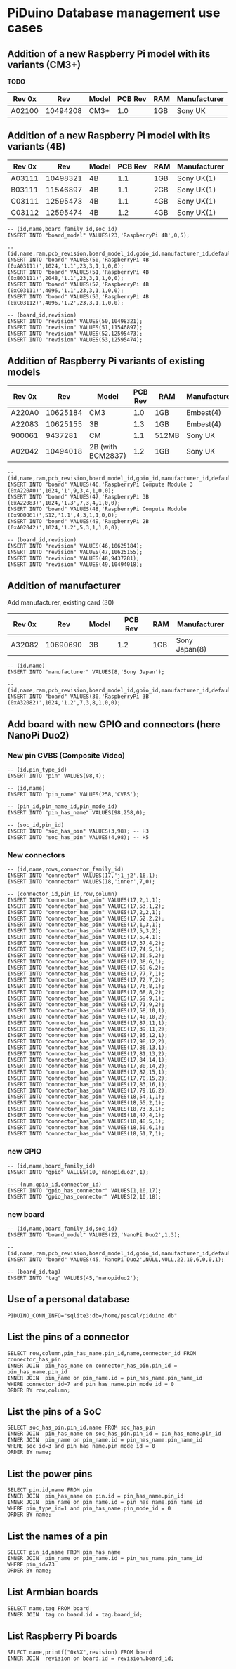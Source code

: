 # PiDuino Database management use cases

## Addition of a new Raspberry Pi model with its variants (CM3+)

**TODO**

| Rev 0x | Rev      | Model | PCB Rev | RAM | Manufacturer |
|--------|----------|-------|---------|-----|--------------|
| A02100 | 10494208 | CM3+  | 1.0     | 1GB | Sony UK      |

## Addition of a new Raspberry Pi model with its variants (4B)

| Rev 0x | Rev      | Model | PCB Rev | RAM | Manufacturer |
|--------|----------|-------|---------|-----|--------------|
| A03111 | 10498321 | 4B    | 1.1     | 1GB | Sony UK(1)   |
| B03111 | 11546897 | 4B    | 1.1     | 2GB | Sony UK(1)   |
| C03111 | 12595473 | 4B    | 1.1     | 4GB | Sony UK(1)   |
| C03112 | 12595474 | 4B    | 1.2     | 4GB | Sony UK(1)   |

    -- (id,name,board_family_id,soc_id) 
    INSERT INTO "board_model" VALUES(23,'RaspberryPi 4B',0,5);

    -- (id,name,ram,pcb_revision,board_model_id,gpio_id,manufacturer_id,default_i2c_id,default_spi_id,default_uart_id) 
    INSERT INTO "board" VALUES(50,'RaspberryPi 4B (0xA03111)',1024,'1.1',23,3,1,1,0,0);
    INSERT INTO "board" VALUES(51,'RaspberryPi 4B (0xB03111)',2048,'1.1',23,3,1,1,0,0);
    INSERT INTO "board" VALUES(52,'RaspberryPi 4B (0xC03111)',4096,'1.1',23,3,1,1,0,0);
    INSERT INTO "board" VALUES(53,'RaspberryPi 4B (0xC03112)',4096,'1.2',23,3,1,1,0,0);

    -- (board_id,revision)
    INSERT INTO "revision" VALUES(50,10498321);
    INSERT INTO "revision" VALUES(51,11546897);
    INSERT INTO "revision" VALUES(52,12595473);
    INSERT INTO "revision" VALUES(53,12595474);


## Addition of Raspberry Pi variants of existing models


| Rev 0x | Rev        | Model             | PCB Rev | RAM     | Manufacturer |
|--------|------------|-------------------|---------|---------|--------------|
| A220A0 | 10625184   | CM3               | 1.0     | 1GB     | Embest(4)    |
| A22083 | 10625155   | 3B                | 1.3     | 1GB     | Embest(4)    |
| 900061 | 9437281    | CM                | 1.1     | 512MB   | Sony UK      |
| A02042 | 10494018   | 2B (with BCM2837) | 1.2     | 1GB     | Sony UK      |


    -- (id,name,ram,pcb_revision,board_model_id,gpio_id,manufacturer_id,default_i2c_id,default_spi_id,default_uart_id) 
    INSERT INTO "board" VALUES(46,'RaspberryPi Compute Module 3 (0xA220A0)',1024,'1',9,3,4,1,0,0);
    INSERT INTO "board" VALUES(47,'RaspberryPi 3B (0xA22083)',1024,'1.3',7,3,4,1,0,0);
    INSERT INTO "board" VALUES(48,'RaspberryPi Compute Module (0x900061)',512,'1.1',4,3,1,1,0,0);
    INSERT INTO "board" VALUES(49,'RaspberryPi 2B (0xA02042)',1024,'1.2',5,3,1,1,0,0);

    -- (board_id,revision)
    INSERT INTO "revision" VALUES(46,10625184);
    INSERT INTO "revision" VALUES(47,10625155);
    INSERT INTO "revision" VALUES(48,9437281);
    INSERT INTO "revision" VALUES(49,10494018);

## Addition of manufacturer

Add manufacturer, existing card (30)

| Rev 0x | Rev      | Model | PCB Rev | RAM | Manufacturer  |
|--------|----------|-------|---------|-----|---------------|
| A32082 | 10690690 | 3B    | 1.2     | 1GB | Sony Japan(8) |


    -- (id,name)
    INSERT INTO "manufacturer" VALUES(8,'Sony Japan');

    -- (id,name,ram,pcb_revision,board_model_id,gpio_id,manufacturer_id,default_i2c_id,default_spi_id,default_uart_id) 
    INSERT INTO "board" VALUES(30,'RaspberryPi 3B (0xA32082)',1024,'1.2',7,3,8,1,0,0);


## Add board with new GPIO and connectors (here NanoPi Duo2)


### New pin CVBS (Composite Video)

    -- (id,pin_type_id)
    INSERT INTO "pin" VALUES(98,4);

    -- (id,name)
    INSERT INTO "pin_name" VALUES(258,'CVBS');

    -- (pin_id,pin_name_id,pin_mode_id)
    INSERT INTO "pin_has_name" VALUES(98,258,0);

    -- (soc_id,pin_id)
    INSERT INTO "soc_has_pin" VALUES(3,98); -- H3
    INSERT INTO "soc_has_pin" VALUES(4,98); -- H5

### New connectors

    -- (id,name,rows,connector_family_id)
    INSERT INTO "connector" VALUES(17,'j1_j2',16,1);
    INSERT INTO "connector" VALUES(18,'inner',7,0);

    -- (connector_id,pin_id,row,column)
    INSERT INTO "connector_has_pin" VALUES(17,2,1,1);
    INSERT INTO "connector_has_pin" VALUES(17,53,1,2);
    INSERT INTO "connector_has_pin" VALUES(17,2,2,1);
    INSERT INTO "connector_has_pin" VALUES(17,52,2,2);
    INSERT INTO "connector_has_pin" VALUES(17,1,3,1);
    INSERT INTO "connector_has_pin" VALUES(17,5,3,2);
    INSERT INTO "connector_has_pin" VALUES(17,5,4,1);
    INSERT INTO "connector_has_pin" VALUES(17,37,4,2);
    INSERT INTO "connector_has_pin" VALUES(17,74,5,1);
    INSERT INTO "connector_has_pin" VALUES(17,36,5,2);
    INSERT INTO "connector_has_pin" VALUES(17,38,6,1);
    INSERT INTO "connector_has_pin" VALUES(17,69,6,2);
    INSERT INTO "connector_has_pin" VALUES(17,77,7,1);
    INSERT INTO "connector_has_pin" VALUES(17,72,7,2);
    INSERT INTO "connector_has_pin" VALUES(17,76,8,1);
    INSERT INTO "connector_has_pin" VALUES(17,68,8,2);
    INSERT INTO "connector_has_pin" VALUES(17,59,9,1);
    INSERT INTO "connector_has_pin" VALUES(17,71,9,2);
    INSERT INTO "connector_has_pin" VALUES(17,58,10,1);
    INSERT INTO "connector_has_pin" VALUES(17,40,10,2);
    INSERT INTO "connector_has_pin" VALUES(17,87,11,1);
    INSERT INTO "connector_has_pin" VALUES(17,39,11,2);
    INSERT INTO "connector_has_pin" VALUES(17,85,12,1);
    INSERT INTO "connector_has_pin" VALUES(17,98,12,2);
    INSERT INTO "connector_has_pin" VALUES(17,86,13,1);
    INSERT INTO "connector_has_pin" VALUES(17,81,13,2);
    INSERT INTO "connector_has_pin" VALUES(17,84,14,1);
    INSERT INTO "connector_has_pin" VALUES(17,80,14,2);
    INSERT INTO "connector_has_pin" VALUES(17,82,15,1);
    INSERT INTO "connector_has_pin" VALUES(17,78,15,2);
    INSERT INTO "connector_has_pin" VALUES(17,83,16,1);
    INSERT INTO "connector_has_pin" VALUES(17,79,16,2);
    INSERT INTO "connector_has_pin" VALUES(18,54,1,1);
    INSERT INTO "connector_has_pin" VALUES(18,55,2,1);
    INSERT INTO "connector_has_pin" VALUES(18,73,3,1);
    INSERT INTO "connector_has_pin" VALUES(18,47,4,1);
    INSERT INTO "connector_has_pin" VALUES(18,48,5,1);
    INSERT INTO "connector_has_pin" VALUES(18,50,6,1);
    INSERT INTO "connector_has_pin" VALUES(18,51,7,1);

### new GPIO

    -- (id,name,board_family_id) 
    INSERT INTO "gpio" VALUES(10,'nanopiduo2',1);

    --- (num,gpio_id,connector_id)
    INSERT INTO "gpio_has_connector" VALUES(1,10,17);
    INSERT INTO "gpio_has_connector" VALUES(2,10,18);

### new board

    -- (id,name,board_family_id,soc_id) 
    INSERT INTO "board_model" VALUES(22,'NanoPi Duo2',1,3);

    -- (id,name,ram,pcb_revision,board_model_id,gpio_id,manufacturer_id,default_i2c_id,default_spi_id,default_uart_id) 
    INSERT INTO "board" VALUES(45,'NanoPi Duo2',NULL,NULL,22,10,6,0,0,1);

    -- (board_id,tag)
    INSERT INTO "tag" VALUES(45,'nanopiduo2');

## Use of a personal database

    PIDUINO_CONN_INFO="sqlite3:db=/home/pascal/piduino.db"

## List the pins of a connector

    SELECT row,column,pin_has_name.pin_id,name,connector_id FROM connector_has_pin 
    INNER JOIN  pin_has_name on connector_has_pin.pin_id = pin_has_name.pin_id
    INNER JOIN  pin_name on pin_name.id = pin_has_name.pin_name_id 
    WHERE connector_id=7 and pin_has_name.pin_mode_id = 0
    ORDER BY row,column;

## List the pins of a SoC

    SELECT soc_has_pin.pin_id,name FROM soc_has_pin 
    INNER JOIN  pin_has_name on soc_has_pin.pin_id = pin_has_name.pin_id
    INNER JOIN  pin_name on pin_name.id = pin_has_name.pin_name_id 
    WHERE soc_id=3 and pin_has_name.pin_mode_id = 0
    ORDER BY name;

## List the power pins

    SELECT pin.id,name FROM pin 
    INNER JOIN  pin_has_name on pin.id = pin_has_name.pin_id
    INNER JOIN  pin_name on pin_name.id = pin_has_name.pin_name_id 
    WHERE pin_type_id=1 and pin_has_name.pin_mode_id = 0
    ORDER BY name;

## List the names of a pin

    SELECT pin_id,name FROM pin_has_name 
    INNER JOIN  pin_name on pin_name.id = pin_has_name.pin_name_id 
    WHERE pin_id=73
    ORDER BY name;

## List Armbian boards

    SELECT name,tag FROM board
    INNER JOIN  tag on board.id = tag.board_id;

## List Raspberry Pi boards 

    SELECT name,printf("0x%X",revision) FROM board
    INNER JOIN  revision on board.id = revision.board_id;
